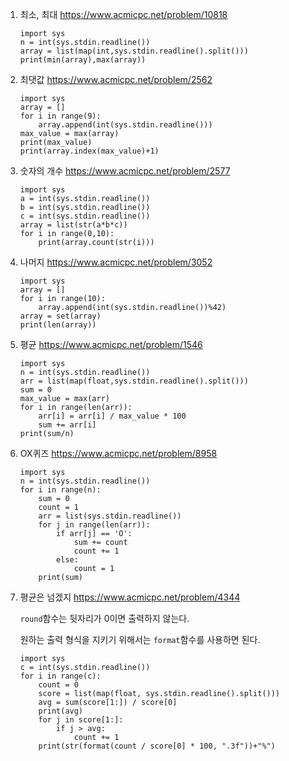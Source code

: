 1. 최소, 최대 https://www.acmicpc.net/problem/10818

   ```
   import sys
   n = int(sys.stdin.readline())
   array = list(map(int,sys.stdin.readline().split()))
   print(min(array),max(array))
   ```

2. 최댓값 https://www.acmicpc.net/problem/2562

   ```
   import sys
   array = []
   for i in range(9):
       array.append(int(sys.stdin.readline()))
   max_value = max(array)
   print(max_value)
   print(array.index(max_value)+1)
   ```

3. 숫자의 개수 https://www.acmicpc.net/problem/2577

   ```
   import sys
   a = int(sys.stdin.readline())
   b = int(sys.stdin.readline())
   c = int(sys.stdin.readline())
   array = list(str(a*b*c))
   for i in range(0,10):
       print(array.count(str(i)))
   ```

4. 나머지 https://www.acmicpc.net/problem/3052

   ```
   import sys
   array = []
   for i in range(10):
       array.append(int(sys.stdin.readline())%42)
   array = set(array)
   print(len(array))
   ```

5. 평균 https://www.acmicpc.net/problem/1546

   ```
   import sys
   n = int(sys.stdin.readline())
   arr = list(map(float,sys.stdin.readline().split()))
   sum = 0
   max_value = max(arr)
   for i in range(len(arr)):
       arr[i] = arr[i] / max_value * 100
       sum += arr[i]
   print(sum/n)
   ```

6. OX퀴즈 https://www.acmicpc.net/problem/8958

   ```
   import sys
   n = int(sys.stdin.readline())
   for i in range(n):
       sum = 0
       count = 1
       arr = list(sys.stdin.readline())
       for j in range(len(arr)):
           if arr[j] == 'O':
               sum += count
               count += 1
           else:
               count = 1
       print(sum)
   ```

7. 평균은 넘겠지 https://www.acmicpc.net/problem/4344

   `round`함수는 뒷자리가 0이면 출력하지 않는다. 

   원하는 출력 형식을 지키기 위해서는 `format`함수를 사용하면 된다.

   ```
   import sys
   c = int(sys.stdin.readline())
   for i in range(c):
       count = 0
       score = list(map(float, sys.stdin.readline().split()))
       avg = sum(score[1:]) / score[0]
       print(avg)
       for j in score[1:]:
           if j > avg:
               count += 1
       print(str(format(count / score[0] * 100, ".3f"))+"%")
   ```

   